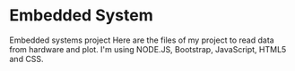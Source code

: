 # Embedded System
Embedded systems project
Here are the files of my project to read data from hardware and plot. I'm using NODE.JS, Bootstrap, JavaScript, HTML5 and CSS.
